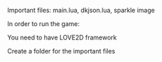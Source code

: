 Important files: main.lua, dkjson.lua, sparkle image


In order to run the game:


You need to have LOVE2D framework


Create a folder for the important files
